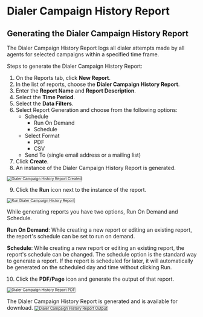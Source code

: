 # Dialer Campaign History Report

## Generating the Dialer Campaign History Report

The Dialer Campaign History Report logs all dialer attempts made by all agents for selected campaigns within a specified time frame.

Steps to generate the Dialer Campaign History Report:

1. On the Reports tab, click **New Report**.
2. In the list of reports, choose the **Dialer Campaign History Report**.
3. Enter the **Report Name** and **Report Description**.
4. Select the **Time Period**.
5. Select the **Data Filters**.
6. Select Report Generation and choose from the following options:
    * Schedule
        * Run On Demand
        * Schedule
    * Select Format
        * PDF
        * CSV
    * Send To (single email address or a mailing list)
7. Click **Create**.
8. An instance of the Dialer Campaign History Report is generated.
<img src="../images/dialer-campaign-history-report-created.png" alt="Dialer Campaign History Report Created" title="Dialer Campaign History Report Created" style="border: 1px solid gray; zoom:70%;">

9. Click the **Run** icon next to the instance of the report.
<img src="../images/run-dialer-campaign-history-report.png" alt="Run Dialer Campaign History Report" title="Run Dialer Campaign History Report" style="border: 1px solid gray; zoom:70%;">

While generating reports you have two options, Run On Demand and Schedule.

**Run On Demand**: While creating a new report or editing an existing report, the report's schedule can be set to run on demand.

**Schedule**: While creating a new report or editing an existing report, the report's schedule can be changed. The schedule option is the standard way to generate a report. If the report is scheduled for later, it will automatically be generated on the scheduled day and time without clicking Run.

10. Click the **PDF/Page** icon and generate the output of that report.
<img src="../images/pdf-dialer-campaign-history-report.png" alt="Dialer Campaign History Report PDF" title="Dialer Campaign History Report PDF" style="border: 1px solid gray; zoom:70%;">

The Dialer Campaign History Report is generated and is available for download.
<img src="../images/dialer-campaign-history-report-output.png" alt="Dialer Campaign History Report Output" title="Dialer Campaign History Report Output" style="border: 1px solid gray; zoom:70%;">